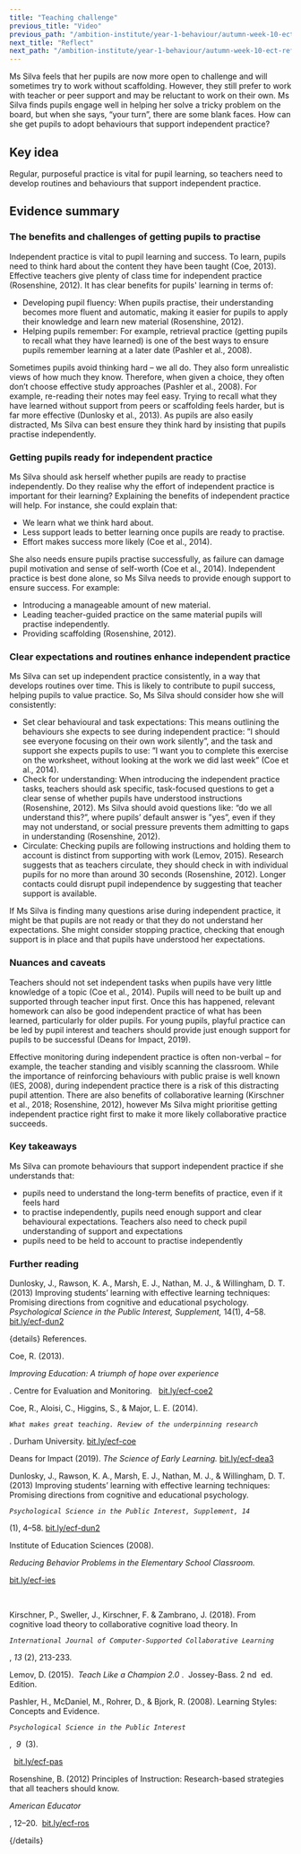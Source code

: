 ```yaml
---
title: "Teaching challenge"
previous_title: "Video"
previous_path: "/ambition-institute/year-1-behaviour/autumn-week-10-ect-video"
next_title: "Reflect"
next_path: "/ambition-institute/year-1-behaviour/autumn-week-10-ect-reflect"
---
```


Ms Silva feels that her pupils are now more open to challenge and will sometimes try to work without scaffolding. However, they still prefer to work with teacher or peer support and may be reluctant to work on their own. Ms Silva finds pupils engage well in helping her solve a tricky problem on the board, but when she says, “your turn”, there are some blank faces. How can she get pupils to adopt behaviours that support independent practice?

## Key idea

Regular, purposeful practice is vital for pupil learning, so teachers need to develop routines and behaviours that support independent practice.

## Evidence summary

### The benefits and challenges of getting pupils to practise

Independent practice is vital to pupil learning and success. To learn, pupils need to think hard about the content they have been taught (Coe, 2013). Effective teachers give plenty of class time for independent practice (Rosenshine, 2012). It has clear benefits for pupils' learning in terms of:

- Developing pupil fluency: When pupils practise, their understanding becomes more fluent and automatic, making it easier for pupils to apply their knowledge and learn new material (Rosenshine, 2012).
- Helping pupils remember: For example, retrieval practice (getting pupils to recall what they have learned) is one of the best ways to ensure pupils remember learning at a later date (Pashler et al., 2008).

Sometimes pupils avoid thinking hard – we all do. They also form unrealistic views of how much they know. Therefore, when given a choice, they often don’t choose effective study approaches (Pashler et al., 2008). For example, re-reading their notes may feel easy. Trying to recall what they have learned without support from peers or scaffolding feels harder, but is far more effective (Dunlosky et al., 2013). As pupils are also easily distracted, Ms Silva can best ensure they think hard by insisting that pupils practise independently.

### Getting pupils ready for independent practice

Ms Silva should ask herself whether pupils are ready to practise independently. Do they realise why the effort of independent practice is important for their learning? Explaining the benefits of independent practice will help. For instance, she could explain that:

- We learn what we think hard about.
- Less support leads to better learning once pupils are ready to practise.
- Effort makes success more likely (Coe et al., 2014).

She also needs ensure pupils practise successfully, as failure can damage pupil motivation and sense of self-worth (Coe et al., 2014). Independent practice is best done alone, so Ms Silva needs to provide enough support to ensure success. For example:

- Introducing a manageable amount of new material.
- Leading teacher-guided practice on the same material pupils will practise independently.
- Providing scaffolding (Rosenshine, 2012).

### Clear expectations and routines enhance independent practice

Ms Silva can set up independent practice consistently, in a way that develops routines over time. This is likely to contribute to pupil success, helping pupils to value practice. So, Ms Silva should consider how she will consistently:

- Set clear behavioural and task expectations: This means outlining the behaviours she expects to see during independent practice: ”I should see everyone focusing on their own work silently”, and the task and support she expects pupils to use: ”I want you to complete this exercise on the worksheet, without looking at the work we did last week” (Coe et al., 2014).
- Check for understanding: When introducing the independent practice tasks, teachers should ask specific, task-focused questions to get a clear sense of whether pupils have understood instructions (Rosenshine, 2012). Ms Silva should avoid questions like: “do we all understand this?”, where pupils’ default answer is ”yes”, even if they may not understand, or social pressure prevents them admitting to gaps in understanding (Rosenshine, 2012).
- Circulate: Checking pupils are following instructions and holding them to account is distinct from supporting with work (Lemov, 2015). Research suggests that as teachers circulate, they should check in with individual pupils for no more than around 30 seconds (Rosenshine, 2012). Longer contacts could disrupt pupil independence by suggesting that teacher support is available.

If Ms Silva is finding many questions arise during independent practice, it might be that pupils are not ready or that they do not understand her expectations. She might consider stopping practice, checking that enough support is in place and that pupils have understood her expectations.

### Nuances and caveats

Teachers should not set independent tasks when pupils have very little knowledge of a topic (Coe et al., 2014). Pupils will need to be built up and supported through teacher input first. Once this has happened, relevant homework can also be good independent practice of what has been learned, particularly for older pupils. For young pupils, playful practice can be led by pupil interest and teachers should provide just enough support for pupils to be successful (Deans for Impact, 2019).

Effective monitoring during independent practice is often non-verbal – for example, the teacher standing and visibly scanning the classroom. While the importance of reinforcing behaviours with public praise is well known (IES, 2008), during independent practice there is a risk of this distracting pupil attention. There are also benefits of collaborative learning (Kirschner et al., 2018; Rosenshine, 2012), however Ms Silva might prioritise getting independent practice right first to make it more likely collaborative practice succeeds.

### Key takeaways


  Ms Silva can promote behaviours that support independent practice if she
  understands that:

- pupils need to understand the long-term benefits of practice, even if it feels hard 
- to practise independently, pupils need enough support and clear behavioural expectations. Teachers also need to check pupil understanding of support and expectations 
- pupils need to be held to account to practise independently

### Further reading

Dunlosky, J., Rawson, K. A., Marsh, E. J., Nathan, M. J., & Willingham, D. T. (2013) Improving students’ learning with effective learning techniques: Promising directions from cognitive and educational psychology. _Psychological Science in the Public Interest, Supplement,_ 14(1), 4–58. [bit.ly/ecf-dun2](http://bit.ly/ecf-dun2)

{details}
References.

Coe, R. (2013). 
<i>

Improving Education: A triumph of hope over experience

</i>
. Centre for Evaluation and Monitoring.  
<a href="http://bit.ly/ecf-coe2" target="_blank" rel="noopener">
bit.ly/ecf-coe2
</a>


  Coe, R., Aloisi, C., Higgins, S., &amp; Major, L. E. (2014).

<i>
  
    What makes great teaching. Review of the underpinning research
  
</i>
. Durham University. 
<a href="https://www.suttontrust.com/wp-content/uploads/2014/10/What-Makes-Great-Teaching-REPORT.pdf">
  bit.ly/ecf-coe
</a>

Deans for Impact (2019). 
<i>
The Science of Early Learning.
</i>
<a href="http://bit.ly/ecf-dea3" target="_blank" rel="noopener">
 bit.ly/ecf-dea3
</a>


  Dunlosky, J., Rawson, K. A., Marsh, E. J., Nathan, M. J., &amp; Willingham, D.
  T. (2013) Improving students’ learning with effective learning techniques:
  Promising directions from cognitive and educational psychology.

<i>
  
    Psychological Science in the Public Interest, Supplement, 14
  
</i>

  (1), 4–58.
  <a href="http://bit.ly/ecf-dun2" target="_blank" rel="noopener">
    bit.ly/ecf-dun2
  </a>


Institute of Education Sciences (2008). 
<i>

Reducing Behavior Problems in the Elementary School Classroom.

</i>


<a href="http://bit.ly/ecf-ies" target="_blank" rel="noopener">
bit.ly/ecf-ies
</a>

 


  Kirschner, P., Sweller, J., Kirschner, F. &amp; Zambrano, J. (2018). From
  cognitive load theory to collaborative cognitive load theory. In 

<i>
  
    International Journal of Computer-Supported Collaborative Learning
  
</i>
, 
<i>
  13
</i>
(2), 213-233. 
 

Lemov, D. (2015). 
<i>
Teach Like a Champion 2.0
</i>
.  Jossey-Bass. 2
nd
 ed. Edition. 
 


  Pashler, H., McDaniel, M., Rohrer, D., &amp; Bjork, R. (2008). Learning
  Styles: Concepts and Evidence. 

<i>
  
    Psychological Science in the Public Interest
  
</i>
, 
<i>
  9 
</i>
(3). 

   
  <a href="http://bit.ly/ecf-pas" target="_blank" rel="noopener">
    bit.ly/ecf-pas
  </a>



  Rosenshine, B. (2012) Principles of Instruction: Research-based strategies
  that all teachers should know. 

<i>
  American Educator
</i>

  , 12–20. 
  <a href="http://bit.ly/ecf-ros" target="_blank" rel="noopener">
    bit.ly/ecf-ros
  </a>

 {/details}
